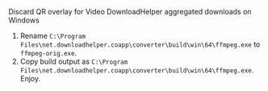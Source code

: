 Discard QR overlay for Video DownloadHelper aggregated downloads on Windows

1. Rename `C:\Program Files\net.downloadhelper.coapp\converter\build\win\64\ffmpeg.exe` to `ffmpeg-orig.exe`.
2. Copy build output as `C:\Program Files\net.downloadhelper.coapp\converter\build\win\64\ffmpeg.exe`.
Enjoy.
